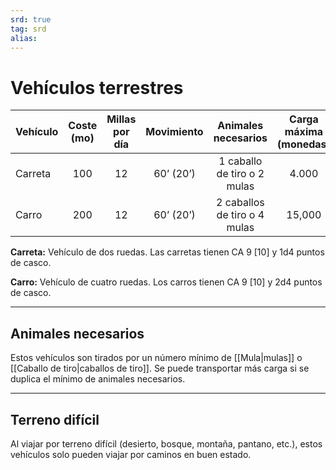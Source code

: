 ```yaml
---
srd: true
tag: srd
alias: 
---
```

# Vehículos terrestres

| Vehículo | Coste (mo) | Millas por día | Movimiento |     Animales necesarios      | Carga máxima (monedas) |     Animales adicionales     | Carga máxima (monedas) |
| -------- |:----------:|:--------------:|:----------:|:----------------------------:|:----------------------:|:----------------------------:|:----------------------:|
| Carreta  |    100     |       12       | 60’ (20’)  | 1 caballo de tiro o 2 mulas  |         4.000          | 2 caballos de tiro o 4 mulas |         8.000          |
| Carro    |    200     |       12       | 60’ (20’)  | 2 caballos de tiro o 4 mulas |         15,000         | 4 caballos de tiro o 8 mulas |         25,000         |

**Carreta:** Vehículo de dos ruedas. Las carretas tienen CA 9 [10] y 1d4 puntos de casco. 

**Carro:** Vehículo de cuatro ruedas. Los carros tienen CA 9 [10] y 2d4 puntos de casco. 

---
## Animales necesarios 

Estos vehículos son tirados por un número mínimo de [[Mula|mulas]] o [[Caballo de tiro|caballos de tiro]]. Se puede transportar más carga si se duplica el mínimo de animales necesarios. 

---
## Terreno difícil 

Al viajar por terreno difícil (desierto, bosque, montaña, pantano, etc.), estos vehículos solo pueden viajar por caminos en buen estado.